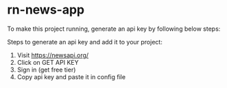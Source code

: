 # rn-news-app

To make this project running, generate an api key by following below steps:

Steps to generate an api key and add it to your project:

1. Visit https://newsapi.org/
2. Click on GET API KEY
3. Sign in (get free tier)
4. Copy api key and paste it in config file
